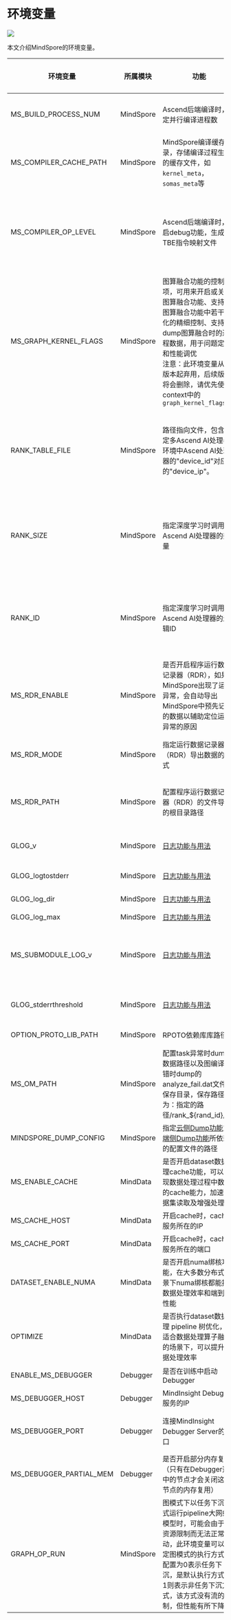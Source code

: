 # 环境变量

<a href="https://gitee.com/mindspore/docs/blob/master/docs/mindspore/note/source_zh_cn/env_var_list.md" target="_blank"><img src="https://gitee.com/mindspore/docs/raw/master/resource/_static/logo_source.png"></a>

本文介绍MindSpore的环境变量。

| 环境变量 | 所属模块 | 功能 | 类型 | 取值范围 | 配置关系 | 是否必选 | 默认值 |
| --- | --- | --- | --- | --- | --- | --- | --- |
|MS_BUILD_PROCESS_NUM|MindSpore|Ascend后端编译时，指定并行编译进程数|Integer|1~24：允许设置并行进程数取值范围|无|可选（仅Ascend AI处理器环境使用）|无|
|MS_COMPILER_CACHE_PATH|MindSpore|MindSpore编译缓存目录，存储编译过程生成的缓存文件，如`kernel_meta`，`somas_meta`等|String|缓存文件路径，支持相对路径与绝对路径|无|可选|无|
|MS_COMPILER_OP_LEVEL|MindSpore|Ascend后端编译时，开启debug功能，生成TBE指令映射文件|Integer|0或1，允许设置级别取值范围。0：不开启算子debug功能。1：生成TBE指令映射文件（cce文件*.cce和python-cce映射文件*_loc.json，同时关闭编译优化开关）|无|可选（仅Ascend AI处理器环境使用）|无|
|MS_GRAPH_KERNEL_FLAGS|MindSpore|图算融合功能的控制选项，可用来开启或关闭图算融合功能、支持对图算融合功能中若干优化的精细控制、支持dump图算融合时的过程数据，用于问题定位和性能调优<br>注意：此环境变量从1.6版本起弃用，后续版本将会删除，请优先使用context中的`graph_kernel_flags`|String|格式和功能同mindspore/context.py中[graph_kernel_flags](https://www.mindspore.cn/docs/api/zh-CN/master/api_python/mindspore.context.html#mindspore.context.set_context)。<br>注：环境变量优先级高于context，即，若同时设置环境变量和context，则只有环境变量中的设置生效|无|可选|无|
|RANK_TABLE_FILE|MindSpore|路径指向文件，包含指定多Ascend AI处理器环境中Ascend AI处理器的"device_id"对应的"device_ip"。|String|文件路径，支持相对路径与绝对路径|与RANK_SIZE配合使用|可选（Ascend AI处理器，使用多卡执行分布式用例时，由用户指定）|无|
|RANK_SIZE|MindSpore|指定深度学习时调用Ascend AI处理器的数量|Integer|1~8，调用Ascend AI处理器的数量|与RANK_TABLE_FILE配合使用|可选（Ascend AI处理器，使用多卡执行分布式用例时，由用户指定）|无|
|RANK_ID|MindSpore|指定深度学习时调用Ascend AI处理器的逻辑ID|Integer|0~7，多机并行时不同server中DEVICE_ID会有重复，使用RANK_ID可以避免这个问题（多机并行时 RANK_ID = SERVER_ID * DEVICE_NUM + DEVICE_ID|无|可选|无|
|MS_RDR_ENABLE|MindSpore|是否开启程序运行数据记录器（RDR），如果MindSpore出现了运行异常，会自动导出MindSpore中预先记录的数据以辅助定位运行异常的原因|Integer|1：开启RDR功能 <br>0：关闭RDR功能|配合`MS_RDR_MODE`与`MS_RDR_PATH`使用|可选|无|
|MS_RDR_MODE|MindSpore|指定运行数据记录器（RDR）导出数据的模式|Integer|1：仅在训练进程异常终止时导出数据 <br>2：训练进程异常终止或正常结束时导出数据|配合`MS_RDR_ENABLE=1`使用|可选|1|
|MS_RDR_PATH|MindSpore|配置程序运行数据记录器（RDR）的文件导出的根目录路径|String|目录路径，仅支持绝对路径|配合`MS_RDR_ENABLE=1`使用，最终RDR文件将保存在`${MS_RDR_PATH}/rank_${RANK_ID}/rdr/`目录下。其中`RANK_ID`为多卡训练场景中的卡号，单卡场景默认`RANK_ID=0`。|可选|无|
|GLOG_v|MindSpore|[日志功能与用法](https://www.mindspore.cn/docs/programming_guide/zh-CN/master/custom_debugging_info.html#id11)|Integer|0-DEBUG <br>1-INFO <br>2-WARNING <br>3-ERROR|无|可选|2|
|GLOG_logtostderr|MindSpore|[日志功能与用法](https://www.mindspore.cn/docs/programming_guide/zh-CN/master/custom_debugging_info.html#id11)|Integer|1:日志输出到屏幕 <br> 0:日志输出到文件|与GLOG_log_dir一起使用|可选|1|
|GLOG_log_dir|MindSpore|[日志功能与用法](https://www.mindspore.cn/docs/programming_guide/zh-CN/master/custom_debugging_info.html#id11)|String|文件路径，支持相对路径与绝对路径|与GLOG_logtostderr一起使用|可选|无|
|GLOG_log_max|MindSpore|[日志功能与用法](https://www.mindspore.cn/docs/programming_guide/zh-CN/master/custom_debugging_info.html#id11)|Integer|正整数|无|可选|50|
|MS_SUBMODULE_LOG_v|MindSpore|[日志功能与用法](https://www.mindspore.cn/docs/programming_guide/zh-CN/master/custom_debugging_info.html#id11)|Dict{String:Integer...}|LogLevel: 0-DEBUG, 1-INFO, 2-WARNING, 3-ERROR<br>SubModual: COMMON, MD, DEBUG, DEVICE, COMMON, IR...|无|可选|无|
|GLOG_stderrthreshold|MindSpore|[日志功能与用法](https://www.mindspore.cn/docs/programming_guide/zh-CN/master/custom_debugging_info.html#id11)|Integer|0-DEBUG <br>1-INFO <br>2-WARNING <br>3-ERROR|无|可选|2
|OPTION_PROTO_LIB_PATH|MindSpore|RPOTO依赖库库路径|String|目录路径，支持相对路径与绝对路径|无|可选|无|
|MS_OM_PATH|MindSpore|配置task异常时dump数据路径以及图编译出错时dump的analyze_fail.dat文件的保存目录，保存路径为：指定的路径/rank_${rand_id}/om|String|文件路径，支持相对路径与绝对路径|无|可选|无|
|MINDSPORE_DUMP_CONFIG|MindSpore|指定[云侧Dump功能](https://www.mindspore.cn/docs/programming_guide/zh-CN/master/dump_in_graph_mode.html#id6)或[端侧Dump功能](https://www.mindspore.cn/lite/docs/zh-CN/master/use/benchmark_tool.html#dump)所依赖的配置文件的路径|String|文件路径，支持相对路径与绝对路径|无|可选|无|
|MS_ENABLE_CACHE|MindData|是否开启dataset数据处理cache功能，可以实现数据处理过程中数据的cache能力，加速数据集读取及增强处理|String|TRUE：开启数据处理cache功能 <br>FALSE：关闭数据处理cache功能|与MS_CACHE_HOST、MS_CACHE_PORT一起使用|可选|无|
|MS_CACHE_HOST|MindData|开启cache时，cache服务所在的IP|String|Cache Server所在机器的IP|与MS_ENABLE_CACHE=TRUE、MS_CACHE_PORT一起使用|可选|无|
|MS_CACHE_PORT|MindData|开启cache时，cache服务所在的端口|String|Cache Server所在机器的端口|与MS_ENABLE_CACHE=TRUE、MS_CACHE_HOST一起使用|可选|无|
|DATASET_ENABLE_NUMA|MindData|是否开启numa绑核功能，在大多数分布式场景下numa绑核都能提升数据处理效率和端到端性能|String|True: 开启numa绑核功能|与libnuma.so配合使用|可选|无|
|OPTIMIZE|MindData|是否执行dataset数据处理 pipeline 树优化，在适合数据处理算子融合的场景下，可以提升数据处理效率|String|true: 开启pipeline树优化<br>false: 关闭pipeline树优化|无|可选|无|
|ENABLE_MS_DEBUGGER|Debugger|是否在训练中启动Debugger|Boolean|1：开启Debugger<br>0：关闭Debugger|与MS_DEBUGGER_HOST、MS_DEBUGGER_PORT一起使用|可选|无|
|MS_DEBUGGER_HOST|Debugger|MindInsight Debugger服务的IP|String|启动MindInsight调试器的机器的IP|与ENABLE_MS_DEBUGGER=1、MS_DEBUGGER_PORT一起使用|可选|无
|MS_DEBUGGER_PORT|Debugger|连接MindInsight Debugger Server的端口|Integer|1~65536，连接MindInsight Debugger Server的端口|与ENABLE_MS_DEBUGGER=1、MS_DEBUGGER_HOST一起使用|可选|无
|MS_DEBUGGER_PARTIAL_MEM|Debugger|是否开启部分内存复用（只有在Debugger选中的节点才会关闭这些节点的内存复用）|Boolean|1：开启Debugger选中节点的内存复用<br>0：关闭Debugger选中节点的内存复用|无|可选|无|
|GRAPH_OP_RUN|MindSpore|图模式下以任务下沉方式运行pipeline大网络模型时，可能会由于流资源限制而无法正常启动，此环境变量可以指定图模式的执行方式，配置为0表示任务下沉，是默认执行方式；1则表示非任务下沉方式，该方式没有流的限制，但性能有所下降。|Integer|0：执行任务下沉<br>1：执行非任务下沉|无|可选|无|
